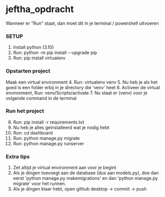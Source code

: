 # jeftha_opdracht

Wanneer er "Run" staat, dan moet dit in je terminal / powershell uitvoeren

### SETUP
1. Install python (3.10)
2. Run: python -m pip install --upgrade pip
3. Run: pip install virtualenv

### Opstarten project
Maak een virtual environment
4. Run: virtualenv venv
5. Nu heb je als het goed is een folder erbij in je directory die 'venv' heet
6. Activeer de virtual environment, Run: venv/Scripts/activate
7. Nu staat er (venv) voor je volgende command in de terminal

### Run het project
8. Run: pip install -r requirements.txt
9. Nu heb je alles geinstalleerd wat je nodig hebt
10. Run: cd dashboard
11. Run: python manage.py migrate
12. Run: python manage.py runserver

### Extra tips
1. Zet altijd je virtual environment aan voor je begint
2. Als je dingen toevoegt aan de database (dus aan models.py), doe dan eerst 'python manage.py makemigrations' en dan 'python manage.py migrate' voor het runnen.
3. Als je dingen klaar hebt, open github desktop -> commit -> push
